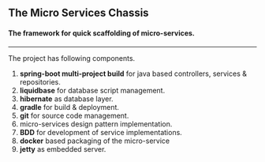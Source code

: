 ## The Micro Services Chassis
#### The framework for quick scaffolding of micro-services.
---
The project has following components.

01. __spring-boot multi-project build__ for java based controllers, services & repositories.
02. __liquidbase__ for database script management.
03. __hibernate__ as database layer.
04. __gradle__ for build & deployment.
05. __git__ for source code management.
06. micro-services design pattern implementation.
07. __BDD__ for development of service implementations.
08. __docker__ based packaging of the micro-service
09. __jetty__ as embedded server.